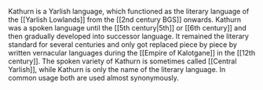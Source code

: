 Kathurn is a Yarlish language, which functioned as the literary language of the [[Yarlish Lowlands]] from the [[2nd century BGS]] onwards. Kathurn was a spoken language until the [[5th century|5th]] or [[6th century]] and then gradually developed into successor language. It remained the literary standard for several centuries and only got replaced piece by piece by written vernacular languages during the [[Empire of Kalotgane]] in the [[12th century]]. 
The spoken variety of Kathurn is sometimes called [[Central Yarlish]], while Kathurn is only the name of the literary language. In common usage both are used almost synonymously. 

